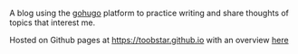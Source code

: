 A blog using the [gohugo](https://gohugo.io) platform to practice writing and share thoughts of topics that interest me.

Hosted on Github pages at https://toobstar.github.io with an overview [here](https://toobstar.github.io/posts/2023-09-01_launch/)
